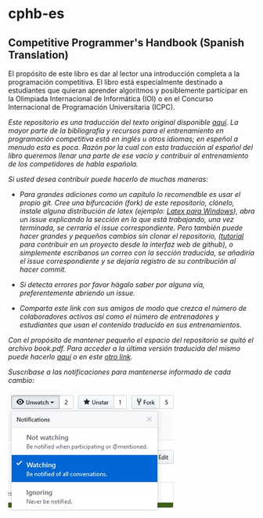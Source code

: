 # cphb-es

## Competitive Programmer's Handbook (Spanish Translation)

El propósito de este libro es dar al lector una introducción completa a la programación competitiva.
El libro está especialmente destinado a estudiantes que quieran aprender algoritmos y posiblemente
participar en la Olimpiada Internacional de Informática (IOI) o en el Concurso Internacional de
Programación Universitaria (ICPC).

_Este repositorio es una traducción del texto original disponible [aquí](https://github.com/pllk/cphb).
La mayor parte de la bibliografía y recursos para el entrenamiento en programación competitiva
está en inglés u otros idiomas; en espeñol a menudo esta es poca. Razón por la cual con esta
traducción al español del libro queremos llenar una parte de ese vacío y contribuir al entrenamiento
de los competidores de habla española._

_Si usted desea contribuir puede hacerlo de muchas maneras:_

* _Para grandes adiciones como un capítulo lo recomendble es usar el propio git. Cree una bifurcación
(fork) de este repositorio, clónelo, instale alguna distribución de latex (ejemplo: [Latex para
Windows](http://nokyotsu.com/latex/windows.html)), abra un issue explicando la sección en la que
está trabajando, una vez terminada, se cerraría el issue correspondiente. Pero también puede hacer
grandes y pequeños cambios sin clonar el repositorio, ([tutorial](https://github.com/WGBH/pbucore/wiki/Contributing-to-the-project-through-Github-web-interface)
para contribuir en un proyecto desde la interfaz web de github), o simplemente escríbanos un correo
con la sección traducida, se añadiría el issue correspondiente y se dejaría registro de su
contribución al hacer commit._

* _Si detecta errores por favor hágalo saber por alguna vía, preferentemente abriendo un issue._

* _Comparta este link con sus amigos de modo que crezca el número de colaboradores activos así como
el número de entrenadores y estudiantes que usan el contenido traducido en sus entrenamientos._

_Con el propósito de mantener pequeño el espacio del repositorio se quitó el archivo book.pdf. Para 
acceder a la última versión traducida del mismo puede hacerlo [aquí](https://www.dropbox.com/sh/9yxwinmmrlwdqrq/AACzHpivuvTkmEpcnNT-r1E-a?dl=0) o en este [otro link](https://ln.sync.com/dl/d777e9450/xmgn37t6-t388iah9-bbn28mkq-h3ixmcsi)._

_Suscríbase a las notificaciones para mantenerse informado de cada cambio:_

![Suscríbase a las notificaciones](watch.jpg)
